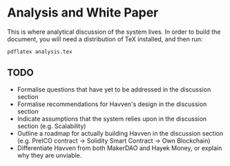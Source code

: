 # Analysis and White Paper

This is where analytical discussion of the system lives.
In order to build the document, you will need a distribution of TeX installed, and then run:

```pdflatex analysis.tex```

## TODO

* Formalise questions that have yet to be addressed in the discussion section
* Formalise recommendations for Havven's design in the discussion section
* Indicate assumptions that the system relies upon in the discussion section (e.g. Scalability)
* Outline a roadmap for actually building Havven in the discussion section (e.g. PreICO contract -> Solidity Smart Contract -> Own Blockchain)
* Differentiate Havven from both MakerDAO and Hayek Money, or explain why they are unviable.